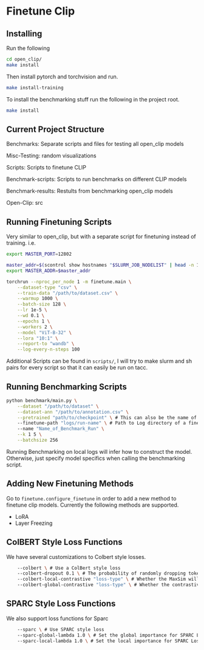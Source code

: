 # Finetune Clip

## Installing
Run the following
```bash
cd open_clip/
make install
```
Then install pytorch and torchvision and run.
```bash
make install-training
```
To install the benchmarking stuff run the following in the project root.
```bash
make install
```

## Current Project Structure

Benchmarks: Separate scripts and files for testing all open_clip models

Misc-Testing: random visualizations

Scripts: Scripts to finetune CLIP

Benchmark-scripts: Scripts to run benchmarks on different CLIP models

Benchmark-results: Restults from benchmarking open_clip models

Open-Clip: src

## Running Finetuning Scripts
Very similar to open_clip, but with a separate script for finetuning instead of training. i.e.

```bash
export MASTER_PORT=12802

master_addr=$(scontrol show hostnames "$SLURM_JOB_NODELIST" | head -n 1)
export MASTER_ADDR=$master_addr

torchrun --nproc_per_node 1 -m finetune.main \
    --dataset-type "csv" \
    --train-data "/path/to/dataset.csv" \
    --warmup 1000 \
    --batch-size 128 \
    --lr 1e-5 \
    --wd 0.1 \
    --epochs 1 \
    --workers 2 \
    --model "ViT-B-32" \
    --lora "10:1" \
    --report-to "wandb" \
    --log-every-n-steps 100
```

Additional Scripts can be found in `scripts/`, I will try to make slurm and sh pairs for every script so that it can easily be run on tacc.

## Running Benchmarking Scripts

```bash
python benchmark/main.py \
    --dataset "/path/to/dataset" \
    --dataset-ann "/path/to/annotation.csv" \
    --pretrained "path/to/checkpoint" \ # This can also be the name of an online source
    --finetune-path "logs/run-name" \ # Path to Log directory of a finetune run
    --name "Name_of_Benchmark_Run" \
    --k 1 5 \
    --batchsize 256
```

Running Benchmarking on local logs will infer how to construct the model. Otherwise, just specify model specifics when calling the benchmarking script.

## Adding New Finetuning Methods
Go to `finetune.configure_finetune` in order to add a new method to finetune clip models. Currently the following
methods are supported.

- LoRA
- Layer Freezing 

## ColBERT Style Loss Functions

We have several customizations to Colbert style losses.

```bash
    --colbert \ # Use a ColBert style loss
    --colbert-dropout 0.1 \ # The probability of randomly dropping tokens before taking the MaxSim Loss
    --colbert-local-contrastive "loss-type" \ # Whether the MaxSim will be taken with respect to "patch-wise", "token-wise", or "all"
    --colbert-global-contrastive "loss-type" \ # Whether the contrastive loss will be taken w.r.t. "image-wise", "text-wise", or "all"
```
## SPARC Style Loss Functions

We also support loss functions for Sparc
```bash
    --sparc \ # Use SPARC style loss
    --sparc-global-lambda 1.0 \ # Set the global importance for SPARC Loss
    --sparc-local-lambda 1.0 \ # Set the local importance for SPARC Loss
```
